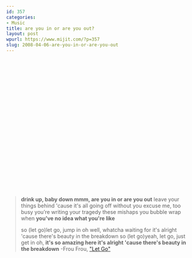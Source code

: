 ```yaml
---
id: 357
categories:
- Music
title: are you in or are you out?
layout: post
wpurl: https://www.mijit.com/?p=357
slug: 2008-04-06-are-you-in-or-are-you-out
---
```

<object width="425" height="355"><param name="movie" value="https://www.youtube.com/v/xgcIpKL86Jk&hl=en"></param><param name="wmode" value="transparent"></param><embed src="https://www.youtube.com/v/xgcIpKL86Jk&hl=en" type="application/x-shockwave-flash" wmode="transparent" width="425" height="355"></embed></object>

<blockquote><strong>drink up, baby down
mmm, are you in or are you out</strong>
leave your things behind
'cause it's all going off without you
excuse me, too busy you’re writing your tragedy
these mishaps
you bubble wrap
when <strong>you've no idea what you're like</strong>

so (let go)let go, jump in
oh well, whatcha waiting for
it's alright
'cause there's beauty in the breakdown
so (let go)yeah, let go, just get in
oh, <strong>it's so amazing here
it's alright
'cause there's beauty in the breakdown</strong>
-Frou Frou, <a href="https://www.amazon.com/exec/obidos/ASIN/B0002J58LK/ref=nosim/mijitcom">"Let Go"</a></blockquote>

